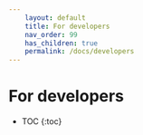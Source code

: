 ```yaml
---
    layout: default
    title: For developers
    nav_order: 99
    has_children: true
    permalink: /docs/developers
---
```

# For developers

- TOC
{:toc}